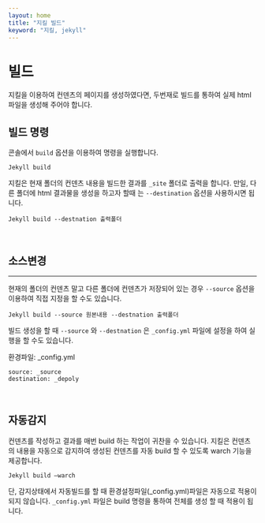 ```yaml
---
layout: home
title: "지킬 빌드"
keyword: "지킬, jekyll"
---
```


# 빌드
지킬을 이용하여 컨덴츠의 페이지를 생성하였다면, 두번재로 빌드를 통하여 실제 html 파일을 생성해 주어야 합니다. 

## 빌드 명령
콘솔에서 `build` 옵션을 이용하여 명령을 실행합니다.

```
Jekyll build
```

지킬은 현재 폴더의 컨덴츠 내용을 빌드한 결과를 `_site` 폴더로 출력을 합니다. 
만일, 다른 폴더에 html 결과물을 생성을 하고자 할때 는 `--destination` 옵션을 사용하시면 됩니다.

```
Jekyll build --destnation 출력폴더
```

<br>

## 소스변경
---
현재의 폴더의 컨덴츠 말고 다른 폴더에 컨덴츠가 저장되어 있는 경우 `--source` 옵션을 이용하여 직접 지정을 할 수도 있습니다.

```
Jekyll build --source 원본내용 --destnation 출력폴더
```

빌드 생성을 할 때 `--source` 와 `--destnation` 은 `_config.yml` 파일에 설정을 하여 실행을 할 수도 있습니다.

환경파일: _config.yml
```
source: _source
destination: _depoly
```
<br>

## 자동감지
컨덴츠를 작성하고 결과를 매번 build 하는 작업이 귀찬을 수 있습니다. 지킬은 컨덴츠의 내용을 자동으로 감지하여 생성된 컨덴츠를 자동 build 할 수 있도록 warch 기능을 제공합니다. 

```
Jekyll build –warch
```

단, 감지상태에서 자동빌드를 할 때 환경설정파일(_config.yml)파일은 자동으로 적용이 되지 않습니다. 
`_config.yml` 파일은 build 명령을 통하여 전체를 생성 할 때 적용이 됩니다.


